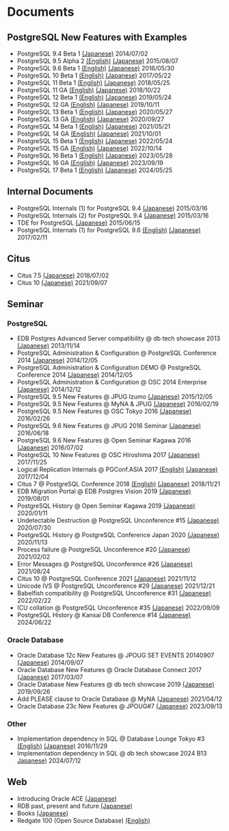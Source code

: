 # Documents

## PostgreSQL New Features with Examples
- PostgreSQL 9.4 Beta 1 [(Japanese)](postgresql94_beta1_new_features_ja_20140702-1.pdf) 2014/07/02
- PostgreSQL 9.5 Alpha 2 [(English)](postgresql95_alpha2_new_feature_en_20150807-1.pdf) [(Japanese)](postgresql95_alpha2_new_features_ja_20150807-1.pdf) 2015/08/07
- PostgreSQL 9.6 Beta 1 [(English)](postgresql96_beta1_new_features_en_20160606-1.pdf) [(Japanese)](postgresql96_beta1_new_features_ja_20160530-1.pdf) 2016/05/30
- PostgreSQL 10 Beta 1 [(English)](postgresql10_beta1_new_features_en_20170522-1.pdf) [(Japanese)](postgresql10_beta1_new_features_ja_20170522-1.pdf) 2017/05/22
- PostgreSQL 11 Beta 1 [(English)](postgresql11_beta1_new_features_en_20180525-1.pdf) [(Japanese)](postgresql11_beta1_new_features_ja_20180525-1.pdf) 2018/05/25
- PostgreSQL 11 GA [(English)](postgresql11_ga_new_features_en_20181022-1.pdf) [(Japanese)](postgresql11_ga_new_features_ja_20181022-1.pdf) 2018/10/22
- PostgreSQL 12 Beta 1 [(English)](postgresql12_beta1_new_features_en_20190524-1.pdf) [(Japanese)](postgresql12_beta1_new_features_ja_20190524-1.pdf) 2019/05/24
- PostgreSQL 12 GA [(English)](postgresql12_ga_new_features_en_20191011-1.pdf) [(Japanese)](postgresql12_ga_new_features_ja_20191011-1.pdf) 2019/10/11
- PostgreSQL 13 Beta 1 [(English)](postgresql13_beta1_new_features_en_20200527-1.pdf) [(Japanese)](postgresql13_beta1_new_features_ja_20200527-1.pdf) 2020/05/27
- PostgreSQL 13 GA [(English)](postgresql13_ga_new_features_en_20200927-1.pdf) [(Japanese)](postgresql13_ga_new_features_ja_20200927-1.pdf) 2020/09/27
- PostgreSQL 14 Beta 1 [(English)](postgresql14_beta1_new_features_en_20210521-1.pdf) [(Japanese)](postgresql14_beta1_new_features_ja_20210521-1.pdf) 2021/05/21
- PostgreSQL 14 GA [(English)](postgresql14_ga_new_features_en_20211001-1.pdf) [(Japanese)](postgresql14_ga_new_features_ja_20211001-1.pdf) 2021/10/01
- PostgreSQL 15 Beta 1 [(English)](postgresql15_beta1_new_features_en_20220524-1.pdf) [(Japanese)](postgresql15_beta1_new_features_ja_20220524-1.pdf) 2022/05/24
- PostgreSQL 15 GA [(English)](postgresql15_ga_new_features_en_20221014-1.pdf) [(Japanese)](postgresql15_ga_new_features_ja_20221014-1.pdf) 2022/10/14
- PostgreSQL 16 Beta 1 [(English)](postgresql16_beta1_new_features_en_20230528-1.pdf) [(Japanese)](postgresql16_beta1_new_features_ja_20230528-1.pdf) 2023/05/28
- PostgreSQL 16 GA [(English)](postgresql16_ga_new_features_en_20230919-1.pdf) [(Japanese)](postgresql16_ga_new_features_ja_20230919-1.pdf) 2023/09/19
- PostgreSQL 17 Beta 1 [(English)](postgresql17_beta1_new_features_en_20240525-1.pdf) [(Japanese)](postgresql17_beta1_new_features_ja_20240525-1.pdf) 2024/05/25

## Internal Documents
- PostgreSQL Internals (1) for PostgreSQL 9.4 [(Japanese)](postgresql94_internals_1_ja_20150316-1.pdf) 2015/03/16
- PostgreSQL Internals (2) for PostgreSQL 9.4 [(Japanese)](postgresql94_internals_2_ja_20150316-1.pdf) 2015/03/16
- TDE for PostgreSQL  [(Japanese)](tde_for_postgresql_ja_20150615-1.pdf) 2015/06/15
- PostgreSQL Internals (1) for PostgreSQL 9.6 [(English)](postgresql96_internals_1_en_20170211-1.pdf) [(Japanese)](postgresql96_internals_1_ja_20170211-1.pdf) 2017/02/11

## Citus
- Citus 7.5 [(Japanese)](citus_7_20180702-1.pdf) 2018/07/02
- Citus 10 [(Japanese)](citus_10_20210907-1.pdf) 2021/09/07

## Seminar
### PostgreSQL
- EDB Postgres Advanced Server compatibility @ db tech showcase 2013 [(Japanese)](db_tech_showcase_2013_ppas_compatibility_20131114-1.pdf) 2013/11/14
- PostgreSQL Administration & Configuration @ PostgreSQL Conference 2014 [(Japanese)](postgresql_conference_2014_handson_20141205-1.pdf) 2014/12/05
- PostgreSQL Administration & Configuration DEMO @ PostgreSQL Conference 2014 [(Japanese)](postgresql_conference_2014_handson_demo_20141205-1.pdf) 2014/12/05
- PostgreSQL Administration & Configuration @ OSC 2014 Enterprise [(Japanese)](osc2014-postgresql_admin_configuration_20141212-1.pdf) 2014/12/12
- PostgreSQL 9.5 New Features @ JPUG Izumo [(Japanese)](jpug_izumo_postgresql_95_new_feature-20151205-1.pdf) 2015/12/05
- PostgreSQL 9.5 New Features @ MyNA & JPUG [(Japanese)](myna-jpug-postgresql_95_new_features_20160219-1.pdf) 2016/02/19
- PostgreSQL 9.5 New Features @ OSC Tokyo 2016 [(Japanese)](osc_2016_spring_postgresql95_new_feature_20160226-1.pdf) 2016/02/26
- PostgreSQL 9.6 New Features @ JPUG 2016 Seminar [(Japanese)](jpug_2016_postgresql_96_new_feature_ja_20160618-1.pdf) 2016/06/18
- PostgreSQL 9.6 New Features @ Open Seminar Kagawa 2016 [(Japanese)](open_seminar_kagawa_2016_postgresql_96_new_feature_20160702-1.pdf) 2016/07/02
- PostgreSQL 10 New Features @ OSC Hiroshima 2017 [(Japanese)](osc_hiroshima_2017_postgresql_10_new_features_20171125-1.pdf) 2017/11/25
- Logical Replication Internals @ PGConf.ASIA 2017 [(English)](pgconf_asia_2017_logical_replication_us_20171204-1.pdf) [(Japanese)](pgconf_asia_2017_logical_replication_ja_20171204-1.pdf) 2017/12/04
- Citus 7 @ PostgreSQL Conference 2018 [(English)](postgresql_conference_2018_citus_en_20181121-1.pdf) [(Japanese)](postgresql_conference_2018_citus_ja_20181121-1.pdf) 2018/11/21
- EDB Migration Portal @ EDB Postgres Vision 2019 [(Japanese)](edb_postgresvision_2019_migration_portal_20190801-1.pdf) 2019/08/01
- PostgreSQL History @ Open Seminar Kagawa 2019 [(Japanese)](open_seminar_kagawa_2019_postgresql_history_20200111-1.pdf) 2020/01/11
- Undetectable Destruction @ PostgreSQL Unconference #15 [(Japanese)](postgresql_unconference_15_broken_database_20200730-1.pdf) 2020/07/30
- PostgreSQL History @ PostgreSQL Conference Japan 2020 [(Japanese)](postgresql_conference_2020_postgresql_features_20201113-1.pdf) 2020/11/13
- Process failure @ PostgreSQL Unconference #20 [(Japanese)](postgresql_unconference_20_process_20210202-1.pdf) 2021/02/02
- Error Messages @ PostgreSQL Unconference #26 [(Japanese)](postgresql_unconference_26_error_20210824-1.pdf) 2021/08/24
- Citus 10 @ PostgreSQL Conference 2021 [(Japanese)](postgresql_conference_2021_citus10_20211112-1.pdf) 2021/11/12
- Unicode IVS @ PostgreSQL Unconference #29 [(Japanese)](postgresql_unconference_29_locale_20211221-1.pdf) 2021/12/21
- Babelfish compatibility @ PostgreSQL Unconference #31 [(Japanese)](postgresql_unconference_31_babelfish_20220202-1.pdf) 2022/02/22
- ICU collation @ PostgreSQL Unconference #35 [(Japanese)](postgresql_unconference_35_icu_20220909-1.pdf) 2022/09/09
- PostgreSQL History @ Kansai DB Conference #14 [(Japanese)](postgresql_kansai_db14_ja_20240622-1.pdf) 2024/06/22

### Oracle Database
- Oracle Database 12c New Features @ JPOUG SET EVENTS 20140907 [(Japanese)](jpoug_setevents_20140907_oracle_new_features_20140907-1.pdf) 2014/09/07
- Oracle Database New Features @ Oracle Database Connect 2017 [(Japanese)](oracle_database_connect_2017_new_feature_20170307-1.pdf) 2017/03/07
- Oracle Database New Features @ db tech showcase 2019 [(Japanese)](db_tech_showcase_2019_oracle_new_features_ja_20190926-1.pdf) 2019/09/26
- Add PLEASE clause to Oracle Database @ MyNA [(Japanese)](add_please_clause_to_oracle_ja_20210412-1.pdf) 2021/04/12
- Oracle Database 23c New Features @ JPOUG#7 [(Japanese)](jpoug7_oracle_23c_new_features_20230913-2.pdf) 2023/09/13

### Other
- Implementation dependency in SQL @ Database Lounge Tokyo #3 [(English)](database_lounge_tokyo_3_sql_statement_diff_en_20161129-1.pdf) [(Japanese)](database_lounge_tokyo_3_sql_statement_diff_ja_20161129-1.pdf) 2016/11/29
- Implementation dependency in SQL @ db tech showcase 2024 B13 [Japanese)](db_tech_showcase_2024_sql_statement_diff_ja_20240712.pdf) 2024/07/12

## Web
- Introducing Oracle ACE [(Japanese)](https://www.oracle.com/jp/technical-resources/articles/noriyoshi-shinoda.html)
- RDB past, present and future [(Japanese)](https://atmarkit.itmedia.co.jp/ait/articles/2112/07/news008.html)
- Books [(Japanese)](https://www.amazon.co.jp/s?k=%E7%AF%A0%E7%94%B0%E5%85%B8%E8%89%AF)
- Redgate 100 (Open Source Database) [(English)](https://www.red-gate.com/hub/redgate-100/?category=open-source-database)
